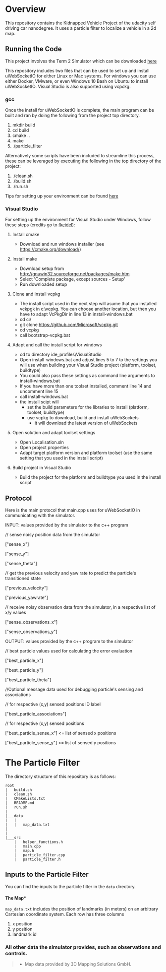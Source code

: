 # Overview
This repository contains the Kidnapped Vehicle Project of the udacity self driving car nanodegree. It uses a particle filter to localize a vehicle in a 2d map.

## Running the Code
This project involves the Term 2 Simulator which can be downloaded [here](https://github.com/udacity/self-driving-car-sim/releases)

This repository includes two files that can be used to set up and install uWebSocketIO for either Linux or Mac systems. For windows you can use either Docker, VMware, or even Windows 10 Bash on Ubuntu to install uWebSocketIO.
Visual Studio is also supported using vcpckg. 

### gcc

Once the install for uWebSocketIO is complete, the main program can be built and ran by doing the following from the project top directory.

1. mkdir build
2. cd build
3. cmake ..
4. make
5. ./particle_filter

Alternatively some scripts have been included to streamline this process, these can be leveraged by executing the following in the top directory of the project:

1. ./clean.sh
2. ./build.sh
3. ./run.sh

Tips for setting up your environment can be found [here](https://classroom.udacity.com/nanodegrees/nd013/parts/40f38239-66b6-46ec-ae68-03afd8a601c8/modules/0949fca6-b379-42af-a919-ee50aa304e6a/lessons/f758c44c-5e40-4e01-93b5-1a82aa4e044f/concepts/23d376c7-0195-4276-bdf0-e02f1f3c665d)

### Visual Studio

For setting up the environment for Visual Studio under Windows, follow these steps (credits go to [fkeidel](https://github.com/fkeidel/CarND-Term2-ide-profile-VisualStudio/blob/master/VisualStudio/README.md)):

1. Install cmake
    * Download and run windows installer (see https://cmake.org/download/)

2. Install make
    * Download setup from   http://gnuwin32.sourceforge.net/packages/make.htm
    * Select 'Complete package, except sources - Setup'
    * Run downloaded setup

3. Clone and install vcpkg
    * The install script used in the next step will asume that you installed vckpgk in c:\\vcpkg. You can choose another location, but then you have to adapt VcPkgDir in line 13 in install-windows.bat
    * cd c:\\
    * git clone https://github.com/Microsoft/vcpkg.git
    * cd vcpkg
    * call bootstrap-vcpkg.bat

4. Adapt and call the install script for windows
    * cd to directory ide_profiles\\VisualStudio
    * Open install-windows.bat and adjust lines 5 to 7 to the   settings you will use when building your Visual Studio project    (platform, toolset, buildtype)
    * You could also pass these settings as command line arguments  to install-windows.bat
    * If you have more than one toolset installed, comment line 14  and uncomment line 15
    * call install-windows.bat
    * the install scipt will
        * set the build parameters for the libraries to install     (platform, toolset, buildtype)
        * use vcpkg to download, build and install uWebSockets
            * it will download the latest version of uWebSockets

5. Open solution and adapt toolset settings
    * Open Localisation.sln
    * Open project properties
    * Adapt target platform version and platform toolset (use the   same setting that you used in the install script)

6. Build project in Visual Studio
    * Build the project for the platform and buildtype you used in the install script

## Protocol

Here is the main protocol that main.cpp uses for uWebSocketIO in communicating with the simulator.

INPUT: values provided by the simulator to the c++ program

// sense noisy position data from the simulator

["sense_x"]

["sense_y"]

["sense_theta"]

// get the previous velocity and yaw rate to predict the particle's transitioned state

["previous_velocity"]

["previous_yawrate"]

// receive noisy observation data from the simulator, in a respective list of x/y values

["sense_observations_x"]

["sense_observations_y"]


OUTPUT: values provided by the c++ program to the simulator

// best particle values used for calculating the error evaluation

["best_particle_x"]

["best_particle_y"]

["best_particle_theta"]

//Optional message data used for debugging particle's sensing and associations

// for respective (x,y) sensed positions ID label

["best_particle_associations"]

// for respective (x,y) sensed positions

["best_particle_sense_x"] <= list of sensed x positions

["best_particle_sense_y"] <= list of sensed y positions

# The Particle Filter
The directory structure of this repository is as follows:

```
root
|   build.sh
|   clean.sh
|   CMakeLists.txt
|   README.md
|   run.sh
|
|___data
|   |   
|   |   map_data.txt
|   
|   
|___src
    |   helper_functions.h
    |   main.cpp
    |   map.h
    |   particle_filter.cpp
    |   particle_filter.h
```

## Inputs to the Particle Filter
You can find the inputs to the particle filter in the `data` directory.

#### The Map*
`map_data.txt` includes the position of landmarks (in meters) on an arbitrary Cartesian coordinate system. Each row has three columns
1. x position
2. y position
3. landmark id

### All other data the simulator provides, such as observations and controls.

> * Map data provided by 3D Mapping Solutions GmbH.
